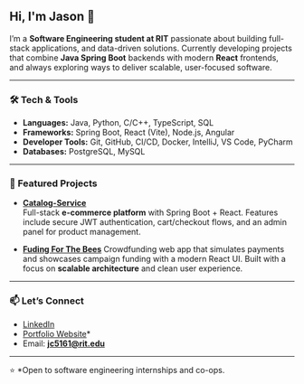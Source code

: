 ## Hi, I'm Jason 👋

I’m a **Software Engineering student at RIT** passionate about building full-stack applications, and data-driven solutions. Currently developing projects that combine **Java Spring Boot** backends with modern **React** frontends, and always exploring ways to deliver scalable, user-focused software.

---

### 🛠 Tech & Tools
- **Languages:** Java, Python, C/C++, TypeScript, SQL  
- **Frameworks:** Spring Boot, React (Vite), Node.js, Angular  
- **Developer Tools:** Git, GitHub, CI/CD, Docker, IntelliJ, VS Code, PyCharm  
- **Databases:** PostgreSQL, MySQL  

---

### 🚀 Featured Projects

- [**Catalog-Service**](https://github.com/Jason-Chi52/Catalog-service)  
  Full-stack **e-commerce platform** with Spring Boot + React. Features include secure JWT authentication, cart/checkout flows, and an admin panel for product management.

- [**Fuding For The Bees**]([https://github.com/Jason-Chi52/UFund](https://github.com/RIT-SWEN-261-08/team-project-2241-swen-261-08-h-mermans))  
  Crowdfunding web app that simulates payments and showcases campaign funding with a modern React UI. Built with a focus on **scalable architecture** and clean user experience.



---

### 📫 Let’s Connect
- [LinkedIn](https://www.linkedin.com/in/jasonchi/)  
- [Portfolio Website](https://jason-chi52.github.io/)*  
- Email: **jc5161@rit.edu**

---

⭐ *Open to software engineering internships and co-ops.
